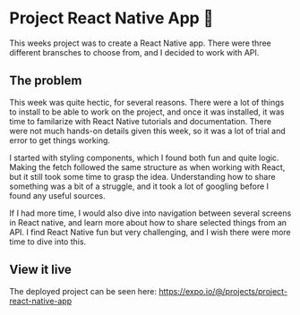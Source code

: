 # Project React Native App 📱

This weeks project was to create a React Native app. There were three different bransches to choose from, and I decided to work with API.

## The problem

This week was quite hectic, for several reasons. There were a lot of things to install to be able to work on the project, and once it was installed, it was time to familarize with React Native tutorials and documentation. There were not much hands-on details given this week, so it was a lot of trial and error to get things working. 

I started with styling components, which I found both fun and quite logic. Making the fetch followed the same structure as when working with React, but it still took some time to grasp the idea. Understanding how to share something was a bit of a struggle, and it took a lot of googling before I found any useful sources. 

If I had more time, I would also dive into navigation between several screens in React native, and learn more about how to share selected things from an API. I find React Native fun but very challenging, and I wish there were more time to dive into this. 

## View it live

The deployed project can be seen here: https://expo.io/@/projects/project-react-native-app